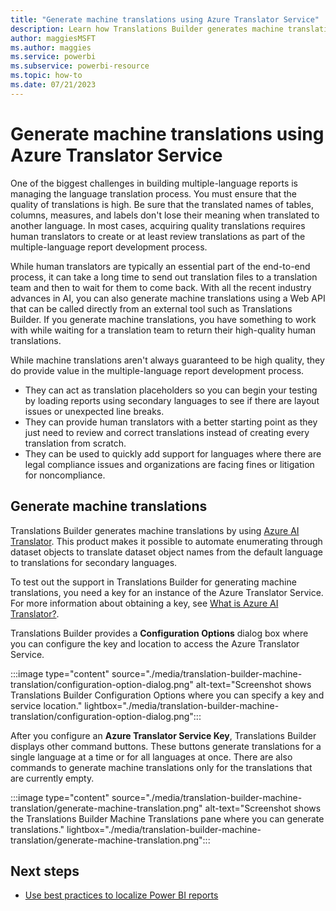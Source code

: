 ```yaml
---
title: "Generate machine translations using Azure Translator Service"
description: Learn how Translations Builder generates machine translations by using the Azure Translator Service. 
author: maggiesMSFT   
ms.author: maggies
ms.service: powerbi
ms.subservice: powerbi-resource
ms.topic: how-to
ms.date: 07/21/2023
---
```

# Generate machine translations using Azure Translator Service

One of the biggest challenges in building multiple-language reports is managing the language translation process. You must ensure that the quality of translations is high. Be sure that the translated names of tables, columns, measures, and labels don't lose their meaning when translated to another language. In most cases, acquiring quality translations requires human translators to create or at least review translations as part of the multiple-language report development process.

While human translators are typically an essential part of the end-to-end process, it can take a long time to send out translation files to a translation team and then to wait for them to come back. With all the recent industry advances in AI, you can also generate machine translations using a Web API that can be called directly from an external tool such as Translations Builder. If you generate machine translations, you have something to work with while waiting for a translation team to return their high-quality human translations.

While machine translations aren't always guaranteed to be high quality, they do provide value in the multiple-language report development process.

- They can act as translation placeholders so you can begin your testing by loading reports using secondary languages to see if there are layout issues or unexpected line breaks.
- They can provide human translators with a better starting point as they just need to review and correct translations instead of creating every translation from scratch.
- They can be used to quickly add support for languages where there are legal compliance issues and organizations are facing fines or litigation for noncompliance.

## Generate machine translations

Translations Builder generates machine translations by using [Azure AI Translator](/azure/ai-services/translator/). This product makes it possible to automate enumerating through dataset objects to translate dataset object names from the default language to translations for secondary languages.

To test out the support in Translations Builder for generating machine translations, you need a key for an instance of the Azure Translator Service. For more information about obtaining a key, see [What is Azure AI Translator?](/azure/ai-services/translator/translator-overview).

Translations Builder provides a **Configuration Options** dialog box where you can configure the key and location to access the Azure Translator Service.

:::image type="content" source="./media/translation-builder-machine-translation/configuration-option-dialog.png" alt-text="Screenshot shows Translations Builder Configuration Options where you can specify a key and service location." lightbox="./media/translation-builder-machine-translation/configuration-option-dialog.png":::

After you configure an **Azure Translator Service Key**, Translations Builder displays other command buttons. These buttons generate translations for a single language at a time or for all languages at once. There are also commands to generate machine translations only for the translations that are currently empty.

:::image type="content" source="./media/translation-builder-machine-translation/generate-machine-translation.png" alt-text="Screenshot shows the Translations Builder Machine Translations pane where you can generate translations." lightbox="./media/translation-builder-machine-translation/generate-machine-translation.png":::

## Next steps

- [Use best practices to localize Power BI reports](multiple-language-best-practice.md)
